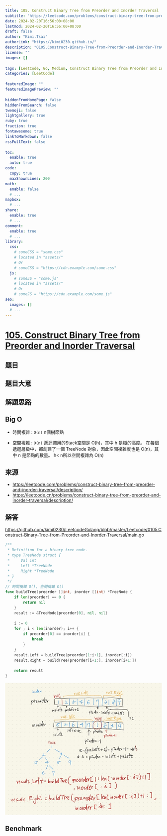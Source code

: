 ```yaml
---
title: 105. Construct Binary Tree from Preorder and Inorder Traversal
subtitle: "https://leetcode.com/problems/construct-binary-tree-from-preorder-and-inorder-traversal/description/"
date: 2024-02-20T16:56:00+08:00
lastmod: 2024-02-20T16:56:00+08:00
draft: false
author: "Kimi.Tsai"
authorLink: "https://kimi0230.github.io/"
description: "0105.Construct-Binary-Tree-from-Preorder-and-Inorder-Traversal"
license: ""
images: []

tags: [LeetCode, Go, Medium, Construct Binary Tree from Preorder and Inorder Traversal, Array,Hash Table,Divide and Conquer,Tree, Binary Tree]
categories: [LeetCode]

featuredImage: ""
featuredImagePreview: ""

hiddenFromHomePage: false
hiddenFromSearch: false
twemoji: false
lightgallery: true
ruby: true
fraction: true
fontawesome: true
linkToMarkdown: false
rssFullText: false

toc:
  enable: true
  auto: true
code:
  copy: true
  maxShownLines: 200
math:
  enable: false
  # ...
mapbox:
  # ...
share:
  enable: true
  # ...
comment:
  enable: true
  # ...
library:
  css:
    # someCSS = "some.css"
    # located in "assets/"
    # Or
    # someCSS = "https://cdn.example.com/some.css"
  js:
    # someJS = "some.js"
    # located in "assets/"
    # Or
    # someJS = "https://cdn.example.com/some.js"
seo:
  images: []
  # ...
---
```

# [105. Construct Binary Tree from Preorder and Inorder Traversal](https://leetcode.com/problems/construct-binary-tree-from-preorder-and-inorder-traversal/description/)

## 題目

## 題目大意


## 解題思路

## Big O
* 時間複雜 : `O(n)`
n個樹節點

* 空間複雜 : `O(n)`
遞迴調用的Stack空間是 O(h)，其中 h 是樹的高度。
在每個遞迴層級中，都創建了一個 TreeNode 對象，因此空間複雜度也是 O(n)，其中 n 是節點的數量。 
h< n所以空間複雜為 O(n)

## 來源
* https://leetcode.com/problems/construct-binary-tree-from-preorder-and-inorder-traversal/description/
* https://leetcode.cn/problems/construct-binary-tree-from-preorder-and-inorder-traversal/description/

## 解答
https://github.com/kimi0230/LeetcodeGolang/blob/master/Leetcode/0105.Construct-Binary-Tree-from-Preorder-and-Inorder-Traversal/main.go

```go
/**
 * Definition for a binary tree node.
 * type TreeNode struct {
 *     Val int
 *     Left *TreeNode
 *     Right *TreeNode
 * }
 */
// 時間複雜 O(), 空間複雜 O()
func buildTree(preorder []int, inorder []int) *TreeNode {
	if len(preorder) == 0 {
		return nil
	}
	result := &TreeNode{preorder[0], nil, nil}

	i := 0
	for ; i < len(inorder); i++ {
		if preorder[0] == inorder[i] {
			break
		}
	}
	result.Left = buildTree(preorder[1:i+1], inorder[:i])
	result.Right = buildTree(preorder[i+1:], inorder[i+1:])

	return result
}
```
![](105.construct%20Binary%20Tree%20From%20Preorder%20And%20In%20order%20Traversal-2.jpg)

##  Benchmark

```sh

```